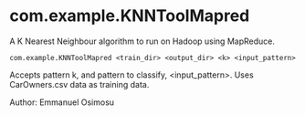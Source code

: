 com.example.KNNToolMapred
===============

A K Nearest Neighbour algorithm to run on Hadoop using MapReduce.

    com.example.KNNToolMapred <train_dir> <output_dir> <k> <input_pattern>

Accepts pattern k, and pattern to classify, <input_pattern>. Uses CarOwners.csv data as training data.

Author: Emmanuel Osimosu

